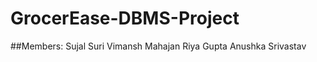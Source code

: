 # GrocerEase-DBMS-Project
##Members:
  Sujal Suri
  Vimansh Mahajan
  Riya Gupta
  Anushka Srivastav
